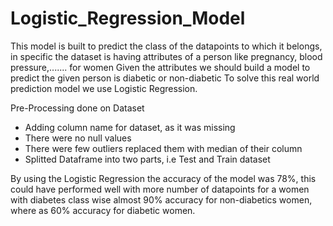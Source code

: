 # Logistic_Regression_Model

This model is built to predict the class of the datapoints to which it belongs, in specific the dataset is having attributes of a person like pregnancy, blood pressure,....... for women
Given the attributes we should build a model to predict the given person is diabetic or non-diabetic 
To solve this real world prediction model we use Logistic Regression.


Pre-Processing done on Dataset 
* Adding column name for dataset, as it was missing  
* There were no null values
* There were few outliers replaced them with median of their column
* Splitted Dataframe into two parts, i.e Test and Train dataset

By using the Logistic Regression the accuracy of the model was 78%, this could have performed well with more number of datapoints for a women with diabetes
class wise almost 90% accuracy for non-diabetics women, where as 60% accuracy for diabetic women.
